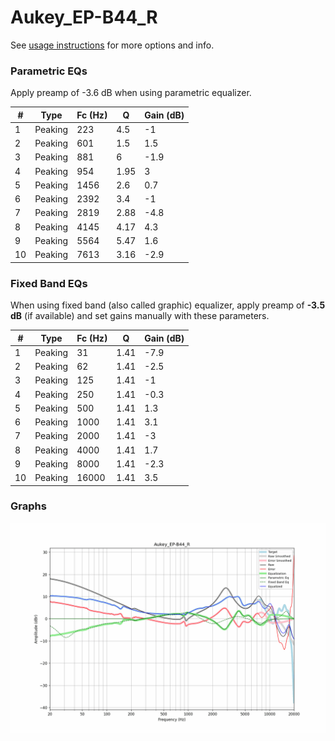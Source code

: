 # Aukey_EP-B44_R
See [usage instructions](https://github.com/jaakkopasanen/AutoEq#usage) for more options and info.

### Parametric EQs
Apply preamp of -3.6 dB when using parametric equalizer.

|   # | Type    |   Fc (Hz) |    Q |   Gain (dB) |
|-----|---------|-----------|------|-------------|
|   1 | Peaking |       223 | 4.5  |        -1   |
|   2 | Peaking |       601 | 1.5  |         1.5 |
|   3 | Peaking |       881 | 6    |        -1.9 |
|   4 | Peaking |       954 | 1.95 |         3   |
|   5 | Peaking |      1456 | 2.6  |         0.7 |
|   6 | Peaking |      2392 | 3.4  |        -1   |
|   7 | Peaking |      2819 | 2.88 |        -4.8 |
|   8 | Peaking |      4145 | 4.17 |         4.3 |
|   9 | Peaking |      5564 | 5.47 |         1.6 |
|  10 | Peaking |      7613 | 3.16 |        -2.9 |

### Fixed Band EQs
When using fixed band (also called graphic) equalizer, apply preamp of **-3.5 dB** (if available) and set gains manually with these parameters.

|   # | Type    |   Fc (Hz) |    Q |   Gain (dB) |
|-----|---------|-----------|------|-------------|
|   1 | Peaking |        31 | 1.41 |        -7.9 |
|   2 | Peaking |        62 | 1.41 |        -2.5 |
|   3 | Peaking |       125 | 1.41 |        -1   |
|   4 | Peaking |       250 | 1.41 |        -0.3 |
|   5 | Peaking |       500 | 1.41 |         1.3 |
|   6 | Peaking |      1000 | 1.41 |         3.1 |
|   7 | Peaking |      2000 | 1.41 |        -3   |
|   8 | Peaking |      4000 | 1.41 |         1.7 |
|   9 | Peaking |      8000 | 1.41 |        -2.3 |
|  10 | Peaking |     16000 | 1.41 |         3.5 |

### Graphs
![](./Aukey_EP-B44_R.png)
